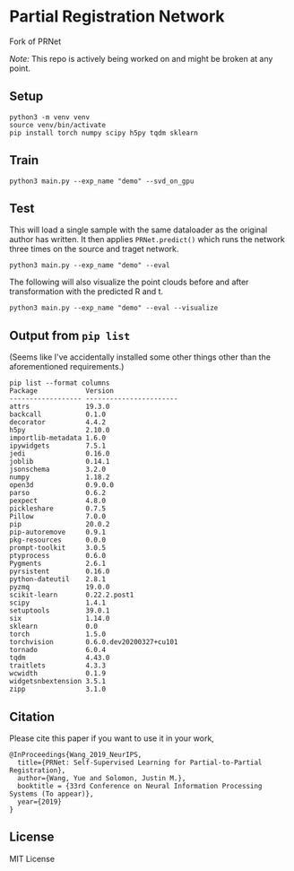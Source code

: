 # Partial Registration Network
Fork of PRNet 

*Note:* This repo is actively being worked on and might be broken at any point.

## Setup

```
python3 -m venv venv
source venv/bin/activate
pip install torch numpy scipy h5py tqdm sklearn
```

## Train
```
python3 main.py --exp_name "demo" --svd_on_gpu 
```

## Test
This will load a single sample with the same dataloader as the original author has written.
It then applies `PRNet.predict()` which runs the network three times on the source and traget network.

```
python3 main.py --exp_name "demo" --eval 
```

The following will also visualize the point clouds before and after transformation with the predicted R and t.
```
python3 main.py --exp_name "demo" --eval --visualize 
```


## Output from `pip list`

(Seems like I've accidentally installed some other things other than the aforementioned requirements.)

```
pip list --format columns
Package            Version                
------------------ -----------------------
attrs              19.3.0                 
backcall           0.1.0                  
decorator          4.4.2                  
h5py               2.10.0                 
importlib-metadata 1.6.0                  
ipywidgets         7.5.1                  
jedi               0.16.0                 
joblib             0.14.1                 
jsonschema         3.2.0                  
numpy              1.18.2                 
open3d             0.9.0.0                
parso              0.6.2                  
pexpect            4.8.0                  
pickleshare        0.7.5                  
Pillow             7.0.0                  
pip                20.0.2                 
pip-autoremove     0.9.1                  
pkg-resources      0.0.0                  
prompt-toolkit     3.0.5                  
ptyprocess         0.6.0                  
Pygments           2.6.1                  
pyrsistent         0.16.0                 
python-dateutil    2.8.1                  
pyzmq              19.0.0                 
scikit-learn       0.22.2.post1           
scipy              1.4.1                  
setuptools         39.0.1                 
six                1.14.0                 
sklearn            0.0                    
torch              1.5.0                  
torchvision        0.6.0.dev20200327+cu101
tornado            6.0.4                  
tqdm               4.43.0                 
traitlets          4.3.3                  
wcwidth            0.1.9                  
widgetsnbextension 3.5.1                  
zipp               3.1.0     
```



## Citation
Please cite this paper if you want to use it in your work,

	@InProceedings{Wang_2019_NeurIPS,
	  title={PRNet: Self-Supervised Learning for Partial-to-Partial Registration},
	  author={Wang, Yue and Solomon, Justin M.},
	  booktitle = {33rd Conference on Neural Information Processing Systems (To appear)},
	  year={2019}
	}


## License
MIT License
